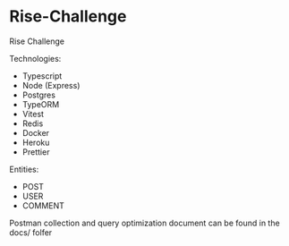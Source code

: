 # Rise-Challenge
Rise Challenge

Technologies:
 - Typescript
 - Node (Express)
 - Postgres
 - TypeORM
 - Vitest
 - Redis
 - Docker
 - Heroku
 - Prettier

Entities:
  - POST
  - USER
  - COMMENT

Postman collection and query optimization document can be found in the docs/ folfer